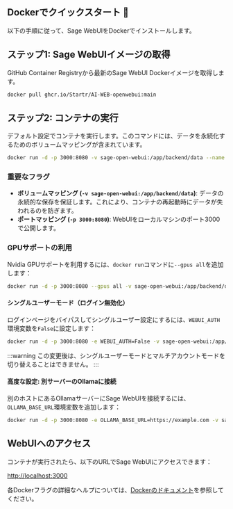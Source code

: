 ## Dockerでクイックスタート 🐳

以下の手順に従って、Sage WebUIをDockerでインストールします。

## ステップ1: Sage WebUIイメージの取得

GitHub Container Registryから最新のSage WebUI Dockerイメージを取得します。

```bash
docker pull ghcr.io/Startr/AI-WEB-openwebui:main
```

## ステップ2: コンテナの実行

デフォルト設定でコンテナを実行します。このコマンドには、データを永続化するためのボリュームマッピングが含まれています。

```bash
docker run -d -p 3000:8080 -v sage-open-webui:/app/backend/data --name sage-open-webui ghcr.io/Startr/AI-WEB-openwebui:main
```

### 重要なフラグ

- **ボリュームマッピング (`-v sage-open-webui:/app/backend/data`)**: データの永続的な保存を保証します。これにより、コンテナの再起動時にデータが失われるのを防ぎます。
- **ポートマッピング (`-p 3000:8080`)**: WebUIをローカルマシンのポート3000で公開します。

### GPUサポートの利用

Nvidia GPUサポートを利用するには、`docker run`コマンドに`--gpus all`を追加します：

```bash
docker run -d -p 3000:8080 --gpus all -v sage-open-webui:/app/backend/data --name sage-open-webui ghcr.io/Startr/AI-WEB-openwebui:cuda
```

#### シングルユーザーモード（ログイン無効化）

ログインページをバイパスしてシングルユーザー設定にするには、`WEBUI_AUTH`環境変数を`False`に設定します：

```bash
docker run -d -p 3000:8080 -e WEBUI_AUTH=False -v sage-open-webui:/app/backend/data --name sage-open-webui ghcr.io/Startr/AI-WEB-openwebui:main
```

:::warning
この変更後は、シングルユーザーモードとマルチアカウントモードを切り替えることはできません。
:::

#### 高度な設定: 別サーバーのOllamaに接続

別のホストにあるOllamaサーバーにSage WebUIを接続するには、`OLLAMA_BASE_URL`環境変数を追加します：

```bash
docker run -d -p 3000:8080 -e OLLAMA_BASE_URL=https://example.com -v sage-open-webui:/app/backend/data --name sage-open-webui --restart always ghcr.io/Startr/AI-WEB-openwebui:main
```

## WebUIへのアクセス

コンテナが実行されたら、以下のURLでSage WebUIにアクセスできます：

[http://localhost:3000](http://localhost:3000)

各Dockerフラグの詳細なヘルプについては、[Dockerのドキュメント](https://docs.docker.com/engine/reference/commandline/run/)を参照してください。